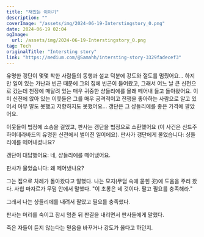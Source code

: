 ```yaml
---
title: "재밌는 이야기"
description: ""
coverImage: "/assets/img/2024-06-19-Interstingstory_0.png"
date: 2024-06-19 02:04
ogImage: 
  url: /assets/img/2024-06-19-Interstingstory_0.png
tag: Tech
originalTitle: "Intersting story"
link: "https://medium.com/@Samahh/intersting-story-3329fadecef3"
---
```



유명한 갱단이 몇몇 착한 사람들의 동행과 설교 덕분에 강도와 절도를 멈췄어요... 하지만 일이 있는 가난과 빈곤 때문에 그의 집에 빈곤이 들어왔고, 그래서 어느 날 큰 신전으로 갔는데 천장에 매달려 있는 매우 귀중한 샹들리에를 몰래 떼어내 들고 돌아왔어요. 이미 신전에 앉아 있는 이웃들은 그를 매우 공격적이고 전쟁을 좋아하는 사람으로 알고 있어서 아무 말도 못했고 저항하지도 못했어요... 갱단은 그 샹들리에를 좋은 가격에 팔았어요.

이웃들이 법정에 소송을 걸었고, 판사는 갱단을 법정으로 소환했어요 (이 사건은 신드주 하이데라바드의 유명한 신전에서 벌어진 일이에요). 판사가 갱단에게 물었습니다: 샹들리에를 떼어내셨나요?

갱단이 대답했어요: 네, 샹들리에를 떼어냈어요.

판사가 물었습니다: 왜 떼어냈나요?

<div class="content-ad"></div>

그는 집으로 차례가 돌아왔다고 말했다. 나는 묘지(무덤 속에 묻힌 곳)에 도움을 주러 왔다. 사힙 마자르가 무덤 안에서 말했다. "이 초롱은 네 것이다. 팔고 필요를 충족해라."

그래서 나는 샹들리에를 내려서 팔았고 필요를 충족했다.

판사는 머리를 숙이고 잠시 멈춘 뒤 판결을 내리면서 판사들에게 말했다.

죽은 자들이 듣지 않는다는 믿음을 바꾸거나 강도가 옳다고 하던지.